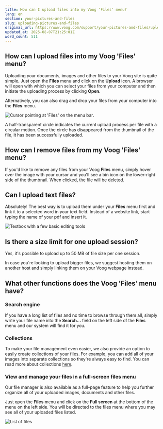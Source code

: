 ```yaml
---
title: How can I upload files into my Voog 'Files' menu?
lang: en
section: your-pictures-and-files
slug: uploading-pictures-and-files
original_url: https://www.voog.com/support/your-pictures-and-files/uploading-pictures-and-files
updated_at: 2025-08-07T21:25:01Z
word_count: 511
---
```

## How can I upload files into my Voog 'Files' menu?

Uploading your documents, images and other files to your Voog site is quite simple. Just open the **Files** menu and click on the **Upload** icon. A browser will open with which you can select your files from your computer and then initiate the uploading process by clicking **Open**.  
   
Alternatively, you can also drag and drop your files from your computer into the **Files** menu.

![Cursor pointing at 'Files' on the menu bar.](https://media.voog.com/0000/0036/2183/photos/Files_menu_block.webp "Cursor pointing at 'Files' on the menu bar.")

A half-transparent circle indicates the current upload process per file with a circular motion. Once the circle has disappeared from the thumbnail of the file, it has been successfully uploaded.

## How can I remove files from my Voog 'Files' menu?

If you'd like to remove any files from your Voog **Files** menu, simply hover over the image with your cursor and you'll see a bin icon on the lower-right side of the thumbnail. When clicked, the file will be deleted.

## Can I upload text files?

Absolutely! The best way is to upload them under your **Files** menu first and link it to a selected word in your text field. Instead of a website link, start typing the name of your pdf and insert it.

![Textbox with a few basic editing tools](https://media.voog.com/0000/0036/2183/photos/Screen%20Recording%202021-08-27%20at%2011.17.16%20(1).gif "Textbox with a few basic editing tools")

## Is there a size limit for one upload session?

Yes, it's possible to upload up to 50 MB of file size per one session.  
  
 In case you're looking to upload bigger files, we suggest hosting them on another host and simply linking them on your Voog webpage instead.

## What other functions does the Voog 'Files' menu have?

### Search engine

If you have a long list of files and no time to browse through them all, simply write your file name into the **Search...** field on the left side of the **Files** menu and our system will find it for you.

### Collections

To make your file management even easier, we also provide an option to easily create collections of your files. For example, you can add all of your images into separate collections so they're always easy to find. You can read more about collections [here](/support/your-pictures-and-files/collections).

### View and manage your files in a full-screen files menu

Our file manager is also available as a full-page feature to help you further organize all of your uploaded images, documents and other files.

Just open the **Files** menu and click on the **Full screen** at the bottom of the menu on the left side. You will be directed to the files menu where you may see all of your uploaded files listed.

![List of files](https://media.voog.com/0000/0036/2183/photos/uploading-pictures-and-files-2_block.png "List of files")
